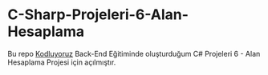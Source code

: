 ﻿# C-Sharp-Projeleri-6-Alan-Hesaplama
 Bu repo [Kodluyoruz](https://www.kodluyoruz.org) Back-End Eğitiminde oluşturduğum C# Projeleri 6 - Alan Hesaplama Projesi için açılmıştır. 
